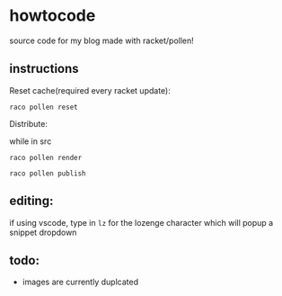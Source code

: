 # howtocode

source code for my blog made with racket/pollen!


## instructions 
Reset cache(required every racket update):

```raco pollen reset```

Distribute:

while in src

```raco pollen render```

```raco pollen publish```

## editing:
if using vscode, type in `lz` for the lozenge character which will popup a snippet dropdown

## todo:
* images are currently duplcated